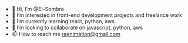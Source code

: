 - 👋 Hi, I’m @El-Sombra
- 👀 I’m interested in front-end development projects and freelance work
- 🌱 I’m currently learning react, python, aws
- 💞️ I’m looking to collaborate on javascript, python, aws
- 📫 How to reach me raenimation@gmail.com

<!---
El-Sombra-lab/El-Sombra-lab is a ✨ special ✨ repository because its `README.md` (this file) appears on your GitHub profile.
You can click the Preview link to take a look at your changes.
--->
